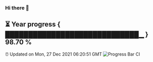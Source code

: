 ### Hi there 👋
⏳ Year progress { █████████████████████████████▁ } 98.70 %
---
⏰ Updated on Mon, 27 Dec 2021 06:20:51 GMT
![Progress Bar CI](https://github.com/liununu/liununu/workflows/Progress%20Bar%20CI/badge.svg)
